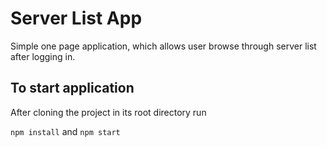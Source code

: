 # Server List App

Simple one page application, which allows user browse through server list after logging in.

## To start application

After cloning the project in its root directory run

`npm install` and `npm start`
